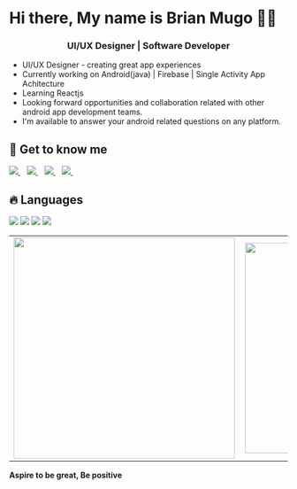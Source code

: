<h1>Hi there, My name is Brian Mugo 👋🏾</h1>

<h3 align="center">UI/UX Designer | Software Developer</h3>

- UI/UX Designer - creating great app experiences
- Currently working on Android(java) | Firebase | Single Activity App Achitecture
- Learning Reactjs
- Looking forward opportunities and collaboration related with other android app development teams.
- I'm available to answer your android related questions on any platform.

## 🔗 Get to know me

<a href="https://twitter.com/BrianMugo12" target="_blank">
    <img src="https://img.shields.io/badge/Twitter-1DA1F2?style=for-the-badge&logo=twitter&logoColor=white" />    
</a>&nbsp;&nbsp;
<a href="https://www.linkedin.com/in/brian-mugo-a47155164" target="_blank">
    <img src="https://img.shields.io/badge/LinkedIn-0077B5?style=for-the-badge&logo=linkedin&logoColor=white" />    
</a>&nbsp;&nbsp;
<a href="https://www.behance.net/brianmugo" target="_blank">
    <img src="https://img.shields.io/badge/Behance-000000?style=for-the-badge&logo=Behance&logoColor=white" />    
</a>&nbsp;&nbsp;
<a href="https://dribbble.com/brayomugo" target="_blank">
    <img src="https://img.shields.io/badge/Dribbble-C1346B?style=for-the-badge&logo=Dribbble&logoColor=white" />    
</a>&nbsp;&nbsp;

## 🔥 Languages

<p>
    <img src="https://img.shields.io/badge/Java-000?style=for-the-badge&logo=Java&logoColor=white" />    
    <img src="https://img.shields.io/badge/Reactjs-000?style=for-the-badge&logo=React&logoColor=white" /> 
    <img src="https://img.shields.io/badge/Android-000?style=for-the-badge&logo=Android&logoColor=white" /> 
    <img src="https://img.shields.io/badge/Kotlin-000?style=for-the-badge&logo=Kotlin&logoColor=white" /> 
 </p>


<center>
  <table>
  <tr>
      <td><img width="400px" align="left" src="https://github-readme-stats.vercel.app/api?username=brayomugo15&count_private=true&show_icons=true&theme=dark&layout=compact" /></td>
      <td><img width="380px" align="left" src="https://github-readme-stats.vercel.app/api/top-langs/?username=brayomugo15&hide=html&layout=compact&theme=dark" /></td>      
  </tr>   
</table>
</center>

**Aspire to be great, Be positive**
